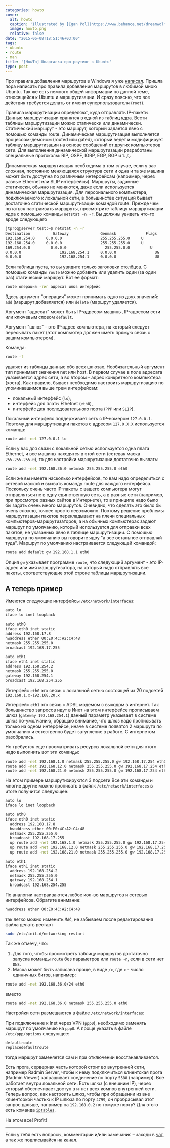 ```yaml
---
categories: howto
cover:
  alt: howto
  caption: 'Illustrated by [Igan Pol](https://www.behance.net/dreamwolf97d61e)'
  image: howto.png
  relative: false
date: "2015-06-08T18:51:46+03:00"
tags:
- ubuntu
- route
- man
title: '[HowTo] Шпаргалка про роутинг в Ubuntu'
type: post
---
```


Про правила добавления маршрутов в Windows я уже [написал](https://jtprog.ru/windows-route-add/). Пришла пора написать про правила добавления маршрутов в любимой мною Ubuntu. Так же есть немного общей информации по данной теме, относящейся к Ubuntu и маршрутизации. И сразу поясню, что все действия требуется делать от имени суперпользователя (`root`).

Правила маршрутизации определяют, куда отправлять IP-пакеты. Данные маршрутизации хранятся в одной из таблиц ядра. Вести таблицы маршрутизации можно статически или динамически. Статический маршрут - это маршрут, который задается явно с помощью команды route. Динамическая маршрутизация выполняется процессом-демоном (routed или gated), который ведет и модифицирует таблицу маршрутизации на основе сообщений от других компьютеров сети. Для выполнения динамической маршрутизации разработаны специальные протоколы: RIP, OSPF, IGRP, EGP, BGP и т. д.  

Динамическая маршрутизация необходима в том случае, если у вас сложная, постоянно меняющаяся структура сети и одна и та же машина может быть доступна по различным интерфейсам (например, через разные Ethernet или SLIP интерфейсы). Маршруты, заданные статически, обычно не меняются, даже если используется динамическая маршрутизация. Для персонального компьютера, подключаемого к локальной сети, в большинстве ситуаций бывает достаточно статической маршрутизации командой route. Прежде чем пытаться настраивать маршруты, просмотрите таблицу маршрутизации ядра с помощью команды `netstat -n -r`. Вы должны увидеть что-то вроде следующего

```bash
jtprog@server_test:~$ netstat -n -r  
Destination          Gateway              Genmask             Flags     MSS     Window       irtt       Iface  
192.168.254.0     0.0.0.0                 255.255.255.0     U           0          0                  0          eth1  
192.168.254.0     0.0.0.0                 255.255.255.0     U           0          0                  0          eth0  
169.254.0.0         0.0.0.0                 255.255.0.0         U           0          0                  0          eth1  
0.0.0.0                 192.168.254.1     0.0.0.0                 UG         0          0                  0          eth0  
0.0.0.0                 192.168.254.1     0.0.0.0                 UG         0          0                  0          eth1
```

Если таблица пуста, то вы увидите только заголовки столбцов. С помощью команды `route` можно добавить или удалить один (за один раз) статический маршрут. Вот ее формат:

```bash
route операция -тип адресат шлюз интерфейс
```

Здесь аргумент "операция" может принимать одно из двух значений: `add` (маршрут добавляется) или `delete` (маршрут удаляется).

Аргумент "адресат" может быть IP-адресом машины, IP-адресом сети или ключевым словом `default`.

Аргумент "шлюз" - это IP-адрес компьютера, на который следует пересылать пакет (этот компьютер должен иметь прямую связь с вашим компьютером).

Команда:

```bash
route -f
```

удаляет из таблицы данные обо всех шлюзах. Необязательный аргумент тип принимает значения net или host. В первом случае в поле адресата указывается адрес сети, а во втором - адрес конкретного компьютера (хоста). Как правило, бывает необходимо настроить маршрутизацию по упоминавшимся выше трем интерфейсам:

- локальный интерфейс (`lo`),
- интерфейс для платы Ethetnet (`eth0`),
- интерфейс для последовательного порта (`PPP` или `SLIP`).

Локальный интерфейс поддерживает сеть с IP-номером `127.0.0.1`. Поэтому для маршрутизации пакетов с адресом `127.0.X.X` используется команда:

```bash
route add -net 127.0.0.1 lo
```

Если у вас для связи с локальной сетью используется одна плата Ethernet, и все машины находятся в этой сети (сетевая маска `255.255.255.0`), то для настройки маршрутизации достаточно вызвать:

```bash
route add -net 192.168.36.0 netmask 255.255.255.0 eth0
```

Если же вы имеете насколько интерфейсов, то вам надо определиться с сетевой маской и вызвать команду route для каждого интерфейса. Поскольку очень часто IP-пакеты с вашего компьютера могут отправляться не в одну единственную сеть, а в разные сети (например, при просмотре разных сайтов в Интернете), то в принципе надо было бы задать очень много маршрутов. Очевидно, что сделать это было бы очень сложно, точнее просто невозможно. Поэтому решение проблемы маршрутизации пакетов перекладывают на плечи специальных компьютеров-маршрутизаторов, а на обычных компьютерах задают маршрут по умолчанию, который используется для отправки всех пакетов, не указанных явно в таблице маршрутизации. С помощью маршрута по умолчанию вы говорите ядру "а все остальное отправляй туда". Маршрут по умолчанию настраивается следующей командой:

```bash
route add default gw 192.168.1.1 eth0
```

Опция `gw` указывает программе `route`, что следующий аргумент - это IP-адрес или имя маршрутизатора, на который надо отправлять все пакеты, соответствующие этой строке таблицы маршрутизации.

## А теперь пример

Имеются следующие интерфейсы `/etc/network/interfaces`:

```bash
auto lo  
iface lo inet loopback

auto eth0  
iface eth0 inet static  
address 192.168.17.8  
hwaddress ether 00:E0:4C:A2:C4:48  
netmask 255.255.255.0  
broadcast 192.168.17.255

auto eth1  
iface eth1 inet static  
address 192.168.254.2  
netmask 255.255.255.0  
gateway 192.168.254.1  
broadcast 192.168.254.255
```

Интерфейс `eth0` это связь с локальной сетью состоящей из 20 подсетей `192.168.1.х-192.168.20.х`

Интерфейс `eth1` это связь с ADSL модемом с выходом в интернет. Так большинство запросов идут в Инет на этом интерфейсе прописываем шлюз (`gateway 192.168.254.1`) данный параметр указывает в системе шлюз по-умолчанию, обращаю внимание, что шлюз надо прописывать только на одном интерфейсе, иначе в системе появятся 2 маршрута по умолчанию и естественно будет затупление в работе. С интернетом разобрались.

Но требуется еще просматривать ресурсы локальной сети для этого надо выполнить вот эти команды:

```bash
route add -net 192.168.1.0 netmask 255.255.255.0 gw 192.168.17.254 eth0
route add -net 192.168.12.0 netmask 255.255.255.0 gw 192.168.17.254 eth0
route add -net 192.168.21.0 netmask 255.255.255.0 gw 192.168.17.254 eth0
```

На этом примере маршрутизируются 3 подсети Все эти команды и многие другие можно прописать в файлк `/etc/network/interfaces` в итоге получится следующее:

```bash
auto lo  
iface lo inet loopback

auto eth0  
iface eth0 inet static  
  address 192.168.17.8  
  hwaddress ether 00:E0:4C:A2:C4:48  
  netmask 255.255.255.0  
  broadcast 192.168.17.255  
  up route add -net 192.168.1.0 netmask 255.255.255.0 gw 192.168.17.254 eth0  
  up route add -net 192.168.12.0 netmask 255.255.255.0 gw 192.168.17.254 eth0  
  up route add -net 192.168.21.0 netmask 255.255.255.0 gw 192.168.17.254 eth0

auto eth1  
iface eth1 inet static  
  address 192.168.254.2  
  netmask 255.255.255.0  
  gateway 192.168.254.1  
  broadcast 192.168.254.255
```

По аналогии настраиваются любое кол-во маршрутов и сетевых интерфейсов. Обратите внимание:

```bash
hwaddress ether 00:E0:4C:A2:C4:48
```

так легко можно изменить `MAC`, не забываем после редактирования файла делать рестарт

```bash
sudo /etc/init.d/networking restart
```

Так же отмечу, что:

1. Для того, чтобы просмотреть таблицу маршрутов достаточно запуска команды `route` без параметров или `route -n`, если в сети нет `DNS`.
2. Маска может быть записана проще, в виде `/x`, где `x` - число единичных битов, например:

```bash
route add -net 192.168.36.0/24 eth0
```

вместо

```bash
route add -net 192.168.36.0 netmask 255.255.255.0 eth0
```

Настройки сети размещаются в файле `/etc/network/interfaces`:

При подключение к Inet через VPN (`ppp0`), необходимо заменять маршрут по умолчанию на `ppp0`. А проще указать в файле `/etc/ppp/options` следующее:

```bash
defaultroute  
replacedefaultroute
```

тогда маршрут заменяется сам и при отключении восстанавливается.

Есть прога, серверная часть которой стоит во внутренней сети, например Radmin Server, чтобы к нему подключиться клиентская прога (Radmin Viewer) запрашивает соединение по порту `5588` (например). Все работает внутри локальной сети. Есть шлюз (с внешним IP), через который обеспечивает доступ в и-нет всех компов внутренней сети. Теперь вопрос, как настроить шлюз, чтобы при обращении из вне клиентсокой частью к IP шлюза по порту `4799`, он пробрасывал этот запрос дальше, например на `192.168.0.2` по томуже порту? Для этого есть команда [`iptables`](https://jtprog.ru/iptables-manual/).

На этом все! Profit!

---
Если у тебя есть вопросы, комментарии и/или замечания – заходи в [чат](https://ttttt.me/jtprogru_chat), а так же подписывайся на [канал](https://ttttt.me/jtprogru_channel).
